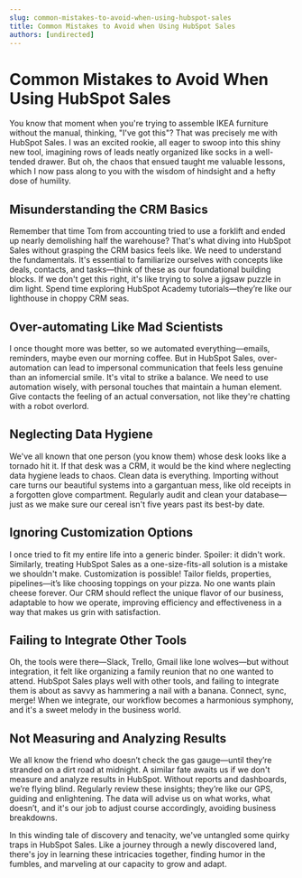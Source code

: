 ```yaml
---
slug: common-mistakes-to-avoid-when-using-hubspot-sales
title: Common Mistakes to Avoid when Using HubSpot Sales
authors: [undirected]
---
```



# Common Mistakes to Avoid When Using HubSpot Sales

You know that moment when you're trying to assemble IKEA furniture without the manual, thinking, "I've got this"? That was precisely me with HubSpot Sales. I was an excited rookie, all eager to swoop into this shiny new tool, imagining rows of leads neatly organized like socks in a well-tended drawer. But oh, the chaos that ensued taught me valuable lessons, which I now pass along to you with the wisdom of hindsight and a hefty dose of humility.

## Misunderstanding the CRM Basics

Remember that time Tom from accounting tried to use a forklift and ended up nearly demolishing half the warehouse? That's what diving into HubSpot Sales without grasping the CRM basics feels like. We need to understand the fundamentals. It's essential to familiarize ourselves with concepts like deals, contacts, and tasks—think of these as our foundational building blocks. If we don't get this right, it's like trying to solve a jigsaw puzzle in dim light. Spend time exploring HubSpot Academy tutorials—they’re like our lighthouse in choppy CRM seas.

## Over-automating Like Mad Scientists

I once thought more was better, so we automated everything—emails, reminders, maybe even our morning coffee. But in HubSpot Sales, over-automation can lead to impersonal communication that feels less genuine than an infomercial smile. It's vital to strike a balance. We need to use automation wisely, with personal touches that maintain a human element. Give contacts the feeling of an actual conversation, not like they're chatting with a robot overlord.

## Neglecting Data Hygiene

We've all known that one person (you know them) whose desk looks like a tornado hit it. If that desk was a CRM, it would be the kind where neglecting data hygiene leads to chaos. Clean data is everything. Importing without care turns our beautiful systems into a gargantuan mess, like old receipts in a forgotten glove compartment. Regularly audit and clean your database—just as we make sure our cereal isn't five years past its best-by date.

## Ignoring Customization Options

I once tried to fit my entire life into a generic binder. Spoiler: it didn't work. Similarly, treating HubSpot Sales as a one-size-fits-all solution is a mistake we shouldn't make. Customization is possible! Tailor fields, properties, pipelines—it’s like choosing toppings on your pizza. No one wants plain cheese forever. Our CRM should reflect the unique flavor of our business, adaptable to how we operate, improving efficiency and effectiveness in a way that makes us grin with satisfaction.

## Failing to Integrate Other Tools

Oh, the tools were there—Slack, Trello, Gmail like lone wolves—but without integration, it felt like organizing a family reunion that no one wanted to attend. HubSpot Sales plays well with other tools, and failing to integrate them is about as savvy as hammering a nail with a banana. Connect, sync, merge! When we integrate, our workflow becomes a harmonious symphony, and it's a sweet melody in the business world.

## Not Measuring and Analyzing Results

We all know the friend who doesn’t check the gas gauge—until they’re stranded on a dirt road at midnight. A similar fate awaits us if we don't measure and analyze results in HubSpot. Without reports and dashboards, we’re flying blind. Regularly review these insights; they’re like our GPS, guiding and enlightening. The data will advise us on what works, what doesn’t, and it's our job to adjust course accordingly, avoiding business breakdowns.

In this winding tale of discovery and tenacity, we've untangled some quirky traps in HubSpot Sales. Like a journey through a newly discovered land, there's joy in learning these intricacies together, finding humor in the fumbles, and marveling at our capacity to grow and adapt.
